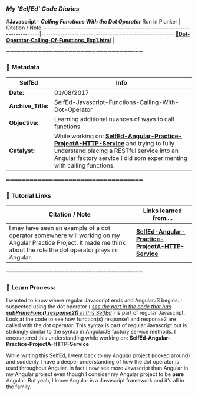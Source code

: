 ### **_My 'SelfEd' Code Diaries_**
#**Javascript - _Calling Functions With the Dot Operator_**
Run in Plunker | Citation / Note
----------------------------------------------------------------------------|--------------------------------------------------------
[:small_blue_diamond:**Dot-Operator-Calling-Of-Functions_Exp1.html**](https://plnkr.co/edit/MYVNG5CNp6krT4uX4Cpd?p=preview) | 


:heavy_minus_sign::heavy_minus_sign::heavy_minus_sign::heavy_minus_sign::heavy_minus_sign::heavy_minus_sign::heavy_minus_sign::heavy_minus_sign::heavy_minus_sign::heavy_minus_sign::heavy_minus_sign::heavy_minus_sign::heavy_minus_sign::heavy_minus_sign::heavy_minus_sign::heavy_minus_sign::heavy_minus_sign::heavy_minus_sign::heavy_minus_sign::heavy_minus_sign::heavy_minus_sign::heavy_minus_sign::heavy_minus_sign::heavy_minus_sign::heavy_minus_sign::heavy_minus_sign::heavy_minus_sign::heavy_minus_sign::heavy_minus_sign::heavy_minus_sign::heavy_minus_sign::heavy_minus_sign::heavy_minus_sign::heavy_minus_sign::heavy_minus_sign:

### :arrow_down_small: **Metadata**
**SelfEd**          |  **Info** 
------------------- | ------------------------------------------------------------------------
**Date:**           | 01/08/2017
**Archive_Title:**  | SelfEd-Javascript-Functions-Calling-With-Dot-Operator
**Objective:**      | Learning additional nuances of ways to call functions
**Catalyst:**       | While working on: [**SelfEd-Angular-Practice-ProjectA-HTTP-Service**](https://github.com/BrianHCombes/SelfEd-Tutorials-AngularJS/tree/master/SelfEd-Angular-Practice-ProjectA-HTTP-Service) and trying to fully understand placing a RESTful service into an Angular factory service I did som experimenting with calling functions. 

:heavy_minus_sign::heavy_minus_sign::heavy_minus_sign::heavy_minus_sign::heavy_minus_sign::heavy_minus_sign::heavy_minus_sign::heavy_minus_sign::heavy_minus_sign::heavy_minus_sign::heavy_minus_sign::heavy_minus_sign::heavy_minus_sign::heavy_minus_sign::heavy_minus_sign::heavy_minus_sign::heavy_minus_sign::heavy_minus_sign::heavy_minus_sign::heavy_minus_sign::heavy_minus_sign::heavy_minus_sign::heavy_minus_sign::heavy_minus_sign::heavy_minus_sign::heavy_minus_sign::heavy_minus_sign::heavy_minus_sign::heavy_minus_sign::heavy_minus_sign::heavy_minus_sign::heavy_minus_sign::heavy_minus_sign::heavy_minus_sign::heavy_minus_sign:

### :arrow_down_small: **Tutorial Links**
**Citation / Note**   | **Links learned from....**                                                
----------------------|-----------------------
I may have seen an example of a dot operator somewhere will working on my Angular Practice Project. It made me think about the role the dot operator plays in Angular.                   | [**SelfEd-Angular-Practice-ProjectA-HTTP-Service**](https://github.com/BrianHCombes/SelfEd-Tutorials-AngularJS/tree/master/SelfEd-Angular-Practice-ProjectA-HTTP-Service) 
                      
:heavy_minus_sign::heavy_minus_sign::heavy_minus_sign::heavy_minus_sign::heavy_minus_sign::heavy_minus_sign::heavy_minus_sign::heavy_minus_sign::heavy_minus_sign::heavy_minus_sign::heavy_minus_sign::heavy_minus_sign::heavy_minus_sign::heavy_minus_sign::heavy_minus_sign::heavy_minus_sign::heavy_minus_sign::heavy_minus_sign::heavy_minus_sign::heavy_minus_sign::heavy_minus_sign::heavy_minus_sign::heavy_minus_sign::heavy_minus_sign::heavy_minus_sign::heavy_minus_sign::heavy_minus_sign::heavy_minus_sign::heavy_minus_sign::heavy_minus_sign::heavy_minus_sign::heavy_minus_sign::heavy_minus_sign::heavy_minus_sign::heavy_minus_sign:

### :arrow_down_small: **Learn Process:**

I wanted to know where regular Javascript ends and AngularJS begins. I suspected using the dot operator ( [_see the part in the code that has **subPrimeFunc().response2()** in this SelfEd_](https://plnkr.co/edit/MYVNG5CNp6krT4uX4Cpd?p=preview) ) is part of regular Javascript. Look at the code to see how function(s) response1 and response2 are called with the dot operator. This syntax is part of regular Javascript but is strikingly similar to the syntax in AngularJS factory service methods. I encountered this understanding while working on: **SelfEd-Angular-Practice-ProjectA-HTTP-Service**

While writing this SelfEd, I went back to my Angular project (looked around) and suddenly I have a deeper understanding of how the dot operator is used throughout Angular. In fact I now see more Javascript than Angular in my Angular project even though I consider my
Angular project to be **pure** Angular. But yeah, I know Angular is a Javascript framework and it's all in the family.
